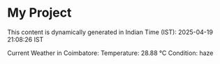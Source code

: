 # My Project

This content is dynamically generated in Indian Time (IST): 2025-04-19 21:08:26 IST


Current Weather in Coimbatore:
Temperature: 28.88 °C
Condition: haze
